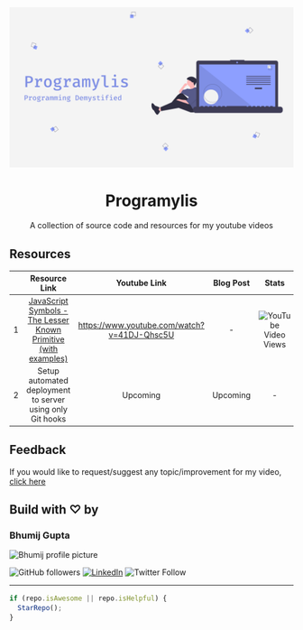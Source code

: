 ![Channel Art](./assets/yt-channel-art.png)

<p align="center">
<div style="text-align:center"><h1>Programylis</h1>
A collection of source code and resources for my youtube videos
</div>
</p>

## Resources

|     |                                                    Resource Link                                                    |                Youtube Link                 | Blog Post |                                            Stats                                             |
| :-: | :-----------------------------------------------------------------------------------------------------------------: | :-----------------------------------------: | :-------: | :------------------------------------------------------------------------------------------: |
|  1  | [JavaScript Symbols - The Lesser Known Primitive (with examples)](https://github.com/bhumijgupta/Exploring-Symbols) | https://www.youtube.com/watch?v=41DJ-Qhsc5U |     -     | ![YouTube Video Views](https://img.shields.io/youtube/views/41DJ-Qhsc5U?style=for-the-badge) |
|  2  |                              Setup automated deployment to server using only Git hooks                              |                  Upcoming                   | Upcoming  |                                              -                                               |  |

## Feedback

If you would like to request/suggest any topic/improvement for my video, [click here](https://github.com/bhumijgupta/youtube-projects/issues/new?template=suggestion.md&title=Video+request%3A+)

## Build with ♡ by

### Bhumij Gupta

<img src="https://avatars.githubusercontent.com/bhumijgupta?size=200" alt="Bhumij profile picture">

![GitHub followers](https://img.shields.io/github/followers/bhumijgupta?label=Follow&style=social) [![LinkedIn](https://img.shields.io/static/v1.svg?label=connect&message=@bhumijgupta&color=success&logo=linkedin&style=flat&logoColor=white)](https://www.linkedin.com/in/bhumijgupta/) ![Twitter Follow](https://img.shields.io/twitter/follow/bhumijgupta?style=social)

---

```javascript
if (repo.isAwesome || repo.isHelpful) {
  StarRepo();
}
```
